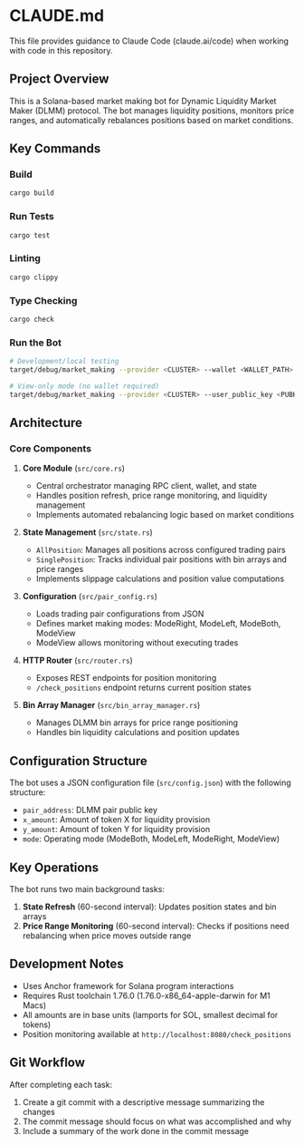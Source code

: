 # CLAUDE.md

This file provides guidance to Claude Code (claude.ai/code) when working with code in this repository.

## Project Overview

This is a Solana-based market making bot for Dynamic Liquidity Market Maker (DLMM) protocol. The bot manages liquidity positions, monitors price ranges, and automatically rebalances positions based on market conditions.

## Key Commands

### Build
```bash
cargo build
```

### Run Tests
```bash
cargo test
```

### Linting
```bash
cargo clippy
```

### Type Checking
```bash
cargo check
```

### Run the Bot
```bash
# Development/local testing
target/debug/market_making --provider <CLUSTER> --wallet <WALLET_PATH> --config_file <CONFIG_PATH>

# View-only mode (no wallet required)
target/debug/market_making --provider <CLUSTER> --user_public_key <PUBKEY> --config_file <CONFIG_PATH>
```

## Architecture

### Core Components

1. **Core Module** (`src/core.rs`)
   - Central orchestrator managing RPC client, wallet, and state
   - Handles position refresh, price range monitoring, and liquidity management
   - Implements automated rebalancing logic based on market conditions

2. **State Management** (`src/state.rs`)
   - `AllPosition`: Manages all positions across configured trading pairs
   - `SinglePosition`: Tracks individual pair positions with bin arrays and price ranges
   - Implements slippage calculations and position value computations

3. **Configuration** (`src/pair_config.rs`)
   - Loads trading pair configurations from JSON
   - Defines market making modes: ModeRight, ModeLeft, ModeBoth, ModeView
   - ModeView allows monitoring without executing trades

4. **HTTP Router** (`src/router.rs`)
   - Exposes REST endpoints for position monitoring
   - `/check_positions` endpoint returns current position states

5. **Bin Array Manager** (`src/bin_array_manager.rs`)
   - Manages DLMM bin arrays for price range positioning
   - Handles bin liquidity calculations and position updates

## Configuration Structure

The bot uses a JSON configuration file (`src/config.json`) with the following structure:
- `pair_address`: DLMM pair public key
- `x_amount`: Amount of token X for liquidity provision
- `y_amount`: Amount of token Y for liquidity provision
- `mode`: Operating mode (ModeBoth, ModeLeft, ModeRight, ModeView)

## Key Operations

The bot runs two main background tasks:
1. **State Refresh** (60-second interval): Updates position states and bin arrays
2. **Price Range Monitoring** (60-second interval): Checks if positions need rebalancing when price moves outside range

## Development Notes

- Uses Anchor framework for Solana program interactions
- Requires Rust toolchain 1.76.0 (1.76.0-x86_64-apple-darwin for M1 Macs)
- All amounts are in base units (lamports for SOL, smallest decimal for tokens)
- Position monitoring available at `http://localhost:8080/check_positions`

## Git Workflow

After completing each task:
1. Create a git commit with a descriptive message summarizing the changes
2. The commit message should focus on what was accomplished and why
3. Include a summary of the work done in the commit message

